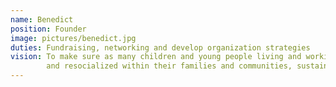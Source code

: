 ```yaml
---
name: Benedict 
position: Founder 
image: pictures/benedict.jpg
duties: Fundraising, networking and develop organization strategies
vision: To make sure as many children and young people living and working in our streets are rescued, reconnected
        and resocialized within their families and communities, sustainably equipped and positively empowered!
---
```


